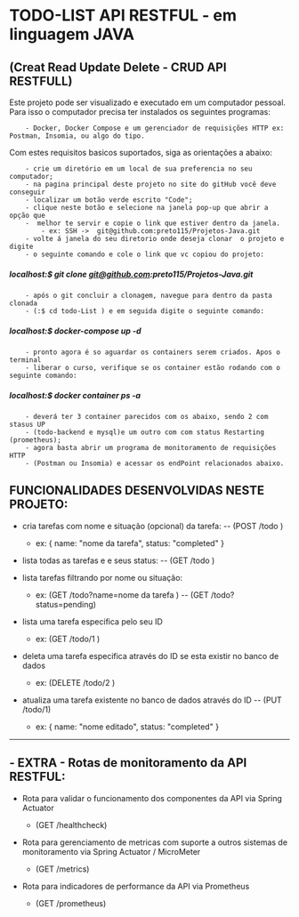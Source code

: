
# 						TODO-LIST API RESTFUL - em linguagem JAVA
##				 		(Creat Read Update Delete - CRUD API RESTFULL)

Este projeto pode ser visualizado e executado em um computador pessoal. Para isso o computador precisa ter instalados os seguintes programas: 
		
		- Docker, Docker Compose e um gerenciador de requisições HTTP ex: Postman, Insomia, ou algo do tipo.

Com estes requisitos basicos suportados, siga as orientações a abaixo:

		- crie um diretório em um local de sua preferencia no seu computador;
		- na pagina principal deste projeto no site do gitHub você deve conseguir 
		- localizar um botão verde escrito "Code";
		- clique neste botão e selecione na janela pop-up que abrir a opção que
		-  melhor te servir e copie o link que estiver dentro da janela.
			- ex: SSH ->  git@github.com:preto115/Projetos-Java.git
		- volte á janela do seu diretorio onde deseja clonar  o projeto e digite 
		- o seguinte comando e cole o link que vc copiou do projeto:
			
##### 			localhost:$  git  clone  git@github.com:preto115/Projetos-Java.git
			
		- após o git concluir a clonagem, navegue para dentro da pasta clonada 
		- (:$ cd todo-List ) e em seguida digite o seguinte comando:
		
##### 			localhost:$  docker-compose  up  -d
			
		- pronto agora é so aguardar os containers serem criados. Apos o terminal 
		- liberar o curso, verifique se os container estão rodando com o seguinte comando:
		
##### 			localhost:$  docker container  ps  -a
			
		- deverá ter 3 container parecidos com os abaixo, sendo 2 com stasus UP 
		- (todo-backend e mysql)e um outro com com status Restarting (prometheus);
		- agora basta abrir um programa de monitoramento de requisições HTTP 
		- (Postman ou Insomia) e acessar os endPoint relacionados abaixo.

## FUNCIONALIDADES  DESENVOLVIDAS NESTE PROJETO:


  - cria tarefas com nome e situação (opcional) da tarefa: -- (POST /todo )
    - ex: { name: "nome da tarefa", status: "completed" }
		
  - lista todas as tarefas e e seus status: -- (GET /todo )
	
  - lista tarefas filtrando por nome ou situação: 
    - ex: (GET /todo?name=nome da tarefa ) -- (GET /todo?status=pending)
		
  - lista uma tarefa especifica pelo seu ID
    - ex: (GET /todo/1 )
	
  - deleta uma tarefa especifica através do ID se esta existir no banco de dados
    - ex: (DELETE /todo/2 )
	
  - atualiza uma tarefa existente no banco de dados através do ID -- (PUT /todo/1) 
    - ex: { name: "nome editado", status: "completed" } 
 
---
## - EXTRA - Rotas de monitoramento da API RESTFUL: 

  - Rota para validar o funcionamento dos componentes da API via Spring Actuator
    - (GET /healthcheck)
		
  - Rota para gerenciamento de metricas com suporte a outros sistemas de monitoramento via Spring Actuator / MicroMeter
    - (GET /metrics)
	
  - Rota para indicadores de performance da API via Prometheus
    - (GET /prometheus)
